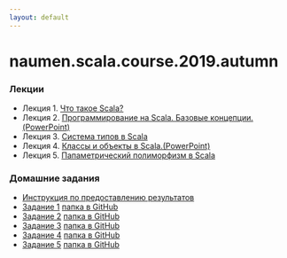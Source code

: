 ```yaml
---
layout: default
---
```

# naumen.scala.course.2019.autumn

### Лекции

* Лекция 1. [Что такое Scala?](lectures/scala_lecture_1.html)
* Лекция 2. [Программирование на Scala. Базовые концепции.(PowerPoint)](lectures/scala_lecture_2.pptx)
* Лекция 3. [Система типов в Scala](lectures/scala_lecture_3.html)
* Лекция 4. [Классы и объекты в Scala.(PowerPoint)](lectures/scala_lecture_4.pptx)
* Лекция 5. [Папаметрический полиморфизм в Scala](lectures/scala_lecture_5.html)

### Домашние задания
* [Инструкция по предоставлению результатов](https://github.com/naumen-student/naumen.scala.course.2020.spring#%D0%BF%D1%80%D0%B5%D0%B4%D0%BE%D1%81%D1%82%D0%B0%D0%B2%D0%BB%D0%B5%D0%BD%D0%B8%D0%B5-%D1%80%D0%B5%D0%B7%D1%83%D0%BB%D1%8C%D1%82%D0%B0%D1%82%D0%BE%D0%B2)
* [Задание 1](homeworks/homework_1/homework_1.md) [папка в GitHub](https://github.com/naumen-student/naumen.scala.course.2020.spring/tree/master/homeworks/homework_1)
* [Задание 2](homeworks/homework_2/homework_2.md) [папка в GitHub](https://github.com/naumen-student/naumen.scala.course.2020.spring/tree/master/homeworks/homework_2)
* [Задание 3](homeworks/homework_3/homework_3.md) [папка в GitHub](https://github.com/naumen-student/naumen.scala.course.2020.spring/tree/master/homeworks/homework_3)
* [Задание 4](homeworks/homework_4/homework_4.md) [папка в GitHub](https://github.com/naumen-student/naumen.scala.course.2020.spring/tree/master/homeworks/homework_4)
* [Задание 5](homeworks/homework_5/homework_5.md) [папка в GitHub](https://github.com/naumen-student/naumen.scala.course.2020.spring/tree/master/homeworks/homework_5)
